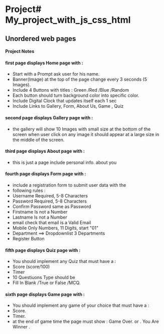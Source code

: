 # Project# My_project_with_js_css_html
## Unordered web pages 
#### Project Notes
#### first page displays Home page with :
* Start with a Prompt ask user for his name.  
* Banner(Image) at the top of the page change every 3 seconds (5 Images).
* Include 4 Buttons with titles : 
   Green /Red /Blue /Random
* Each button should turn background color into specific color.
* Include Digital Clock that updates itself each 1 sec 
* Include Links to Gallery, Form, About Us, Game , Quiz
#### second page displays Gallery page with :
* the gallery will show 10 Images with small size at the bottom of the screen 
when user click on any image it should appear at a large size in the middle of the 
screen. 
#### third page displays About page with :
* this is just a page include personal info. about you
#### fourth page displays Form page with :
* include a registration form to submit user data with the 
* following rules :
* Username   Required, 5-8 Characters  
* Password   Required, 5-8 Characters
* Confirm Password    same as Password
* Firstname  Is not a Number   
* Lastname   Is not a Number 
* email      check that email is a Valid Email 
* Mobile     Only Numbers, 11 Digits, start "01" 
* Department  ==> Dropdownlist 3 Departments
* Register  Button
#### fifth page displays Quiz page with :
* You should implement any Quiz that must have a :
* Score    (score/100)
* Timer
* 10 Questiuons Type should be 
* Fill In Blank /True or False /MCQ.
#### sixth page displays Game page with :
* You should implement any game of your choice that must have a :
* Score.
* Timer.
* at the end of game time the page must show : 
  Game Over. 
  or .
  You Are Winner .
